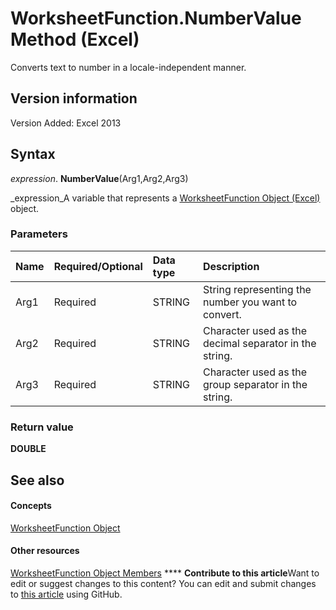 
# WorksheetFunction.NumberValue Method (Excel)

Converts text to number in a locale-independent manner.


## Version information

Version Added: Excel 2013 


## Syntax

 _expression_. **NumberValue**(Arg1,Arg2,Arg3)

 _expression_A variable that represents a  [WorksheetFunction Object (Excel)](7b1d5639-363d-632c-2cf0-2232562646b6.md) object.


### Parameters



|**Name**|**Required/Optional**|**Data type**|**Description**|
|:-----|:-----|:-----|:-----|
|Arg1|Required|STRING|String representing the number you want to convert.|
|Arg2|Required|STRING|Character used as the decimal separator in the string.|
|Arg3|Required|STRING|Character used as the group separator in the string.|

### Return value

 **DOUBLE**


## See also


#### Concepts


 [WorksheetFunction Object](7b1d5639-363d-632c-2cf0-2232562646b6.md)
#### Other resources


 [WorksheetFunction Object Members](6811ca87-4b53-0bff-88c9-30bf7497879a.md)
****   **Contribute to this article**Want to edit or suggest changes to this content? You can edit and submit changes to  [this article](https://github.com/jhershey00/VBA_Excel_Test/OpenXMLCon/articles/3ab36c6d-c110-1897-44af-ec093aab432e.md) using GitHub.

